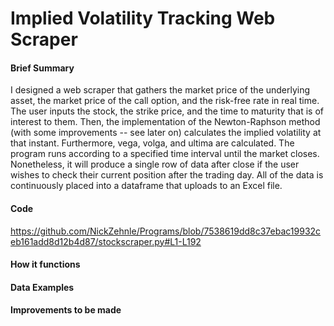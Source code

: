# Implied Volatility Tracking Web Scraper

#### Brief Summary
I designed a web scraper that gathers the market price of the underlying asset, the market price of the call option, and the risk-free rate in real time. 
The user inputs the stock, the strike price, and the time to maturity that is of interest to them. Then, the implementation of the Newton-Raphson method 
(with some improvements -- see later on) calculates the implied volatility at that instant. Furthermore, vega, volga, and ultima are calculated. The program runs
according to a specified time interval until the market closes. Nonetheless, it will produce a single row of data after close if the user wishes to check their current position
after the trading day. All of the data is continuously placed into a dataframe that uploads to an Excel file. 

#### Code
https://github.com/NickZehnle/Programs/blob/7538619dd8c37ebac19932ceb161add8d12b4d87/stockscraper.py#L1-L192
#### How it functions
#### Data Examples
#### Improvements to be made
